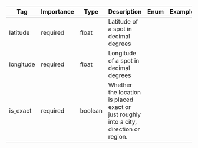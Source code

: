 | Tag        | Importance   | Type    | Description                                                                 | Enum | Example |
|------------|--------------|---------|-----------------------------------------------------------------------------|------|---------|
| latitude   | required  | float   | Latitude of a spot in decimal degrees                                       |      |         |
| longitude  | required  | float   | Longitude of a spot in decimal degrees                                      |      |         |
| is_exact   | required  | boolean | Whether the location is placed exact or just roughly into a city, direction or region. |      |         |

